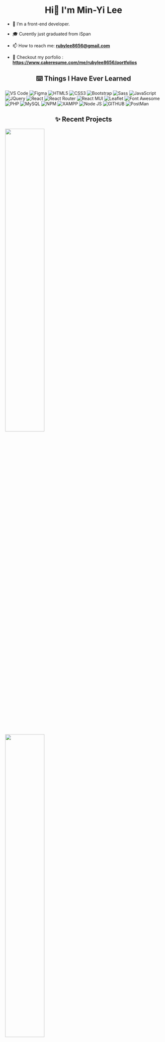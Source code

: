 <h1 align="center">Hi👋 I'm Min-Yi Lee</h1>

- 🌱 I’m a front-end developer.

- 🎓 Curently just graduated from iSpan

- 📫 How to reach me: **rubylee8656@gmail.com**

- 📓 Checkout my porfolio : **https://www.cakeresume.com/me/rubylee8656/portfolios**

<h2 align="center">⌨️ Things I Have Ever Learned</h2>

<p>
   <img alt="VS Code" src="https://img.shields.io/badge/Visual_Studio_Code-0078D4?style=for-the-badge&logo=visual%20studio%20code&logoColor=white" />
      <img alt="Figma" src="https://img.shields.io/badge/Figma-F20E1E?style=for-the-badge&logo=figma&logoColor=white" />
   <img alt="HTML5" src="https://img.shields.io/badge/HTML5-E34F26?style=for-the-badge&logo=html5&logoColor=white" />
   <img alt="CSS3" src="https://img.shields.io/badge/CSS3-1572B6?style=for-the-badge&logo=css3&logoColor=white" />
    <img alt="Bootstrap" src="https://img.shields.io/badge/Bootstrap-563D7C?style=for-the-badge&logo=bootstrap&logoColor=white" />
   <img alt="Sass" src="https://img.shields.io/badge/Sass-CC6699?style=for-the-badge&logo=sass&logoColor=white" />
   <img alt="JavaScript" src="https://img.shields.io/badge/JavaScript-323330?style=for-the-badge&logo=javascript&logoColor=F7DF1E" />
   <img alt="JQuery" src="https://img.shields.io/badge/jQuery-0769AD?style=for-the-badge&logo=jquery&logoColor=white" />
    <img alt="React" src="https://img.shields.io/badge/React-20232A?style=for-the-badge&logo=react&logoColor=61DAFB" />
    <img alt="React Router" src="https://img.shields.io/badge/React_Router-CA4245?style=for-the-badge&logo=react-router&logoColor=white" />
   <img alt="React MUI" src="https://img.shields.io/badge/Material%20UI-007FFF?style=for-the-badge&logo=mui&logoColor=white" />
   <img alt="Leaflet" src="https://img.shields.io/badge/Leaflet-199900?style=for-the-badge&logo=Leaflet&logoColor=white" />
      <img alt="Font Awesome" src="https://img.shields.io/badge/Font_Awesome-339AF0?style=for-the-badge&logo=fontawesome&logoColor=white" />
    <img alt="PHP" src="https://img.shields.io/badge/PHP-777BB4?style=for-the-badge&logo=php&logoColor=white" />
    <img alt="MySQL" src="https://img.shields.io/badge/MySQL-005C84?style=for-the-badge&logo=mysql&logoColor=white" />
     <img alt="NPM" src="https://img.shields.io/badge/npm-CB3837?style=for-the-badge&logo=npm&logoColor=white" />
    <img alt="XAMPP" src="https://img.shields.io/badge/Xampp-F37623?style=for-the-badge&logo=xampp&logoColor=white" />
   <img alt="Node JS" src="https://img.shields.io/badge/Node.js-339933?style=for-the-badge&logo=nodedotjs&logoColor=white" />
   <img alt="GITHUB" src="https://img.shields.io/badge/GitHub-100000?style=for-the-badge&logo=github&logoColor=white" />
  <img alt="PostMan" src="https://img.shields.io/badge/Postman-FF6C37?style=for-the-badge&logo=Postman&logoColor=white" />
</p>

<h2 align="center">✨ Recent Projects</h2>

<img src="" style="width:50%"/>
<img src="" style="width:50%"/>
<img src="" style="width:50%"/>
<img src="" style="width:50%"/>

<h2 align="center">⭐️ My Github Stats:</h2>

<p align="center">
  <img alt="GitHub Stats" src="https://github-readme-stats.vercel.app/api?username=rubylee8656" />
</p>
